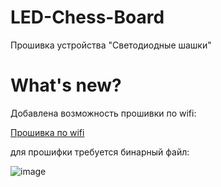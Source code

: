 # LED-Chess-Board
Прошивка устройства "Светодиодные шашки"
# What's new?
Добавлена возможность прошивки по wifi:

[Прошивка по wifi](https://user-images.githubusercontent.com/84613812/211387351-1a0c3a77-2c6b-40b7-89db-31dcf0623c4a.webm)

для прошифки требуется бинарный файл:

![image](https://user-images.githubusercontent.com/84613812/211387943-c86e705a-0000-4f14-8127-b288feebe0e7.png)
